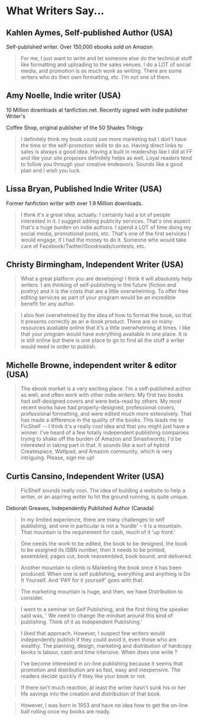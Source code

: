 # What Writers Say...



## Kahlen Aymes, Self-published Author (USA)

Self-published writer. Over 150,000 ebooks sold on Amazon

>For me, I just want to write and let someone else do the technical stuff like formatting and uploading to the sales venues. I do a LOT of social media, and promotion is as much work as writing. There are some writers who do their own formatting, etc. I'm not one of them.



## Amy Noelle, Indie writer (USA)

10 Million downloads at fanfiction.net. Recently signed with indie publisher Writer's

Coffee Shop, original publisher of the 50 Shades Trilogy

>I definitely think my book could use more marketing but I don't have the time or the self-promotion skills to do so. Having direct links to sales is always a good idea. Having a built in readership like I did at FF and like your site proposes definitely helps as well. Loyal readers tend to follow you through your creative endeavors. Sounds like a good plan and I wish you luck.

## Lissa Bryan, Published Indie Writer (USA)

Former fanfiction writer with over 1.9 Million downloads.

>I think it's a great idea, actually. I certainly had a lot of people interested in it. I suggest adding publicity services. That's one aspect that's a huge burden on indie authors. I spend a LOT of time doing my social media, promotional posts, etc. That's one of the first services I would engage, if I had the money to do it. Someone who would take care of Facebook/Twitter/Goodreads/contests, etc.



## Christy Birmingham, Independent Writer (USA)

>What a great platform you are developing! I think it will absolutely help writers. I am thinking of self-publishing in the future (fiction and poetry) and it is the costs that are a little overwhelming. To offer free editing services as part of your program would be an incredible benefit for any author.

>I also feel overwhelmed by the idea of how to format the book, so that it presents correctly as an e-book product. There are so many resources available online that it's a little overwhelming at times. I like that your program would have everything available in one place. It is is still online but there is one place to go to find all the stuff a writer would need in order to publish.



## Michelle Browne, independent writer & editor (USA)

>The ebook market is a very exciting place. I'm a self-published author as well, and often work with other indie writers. My first two books had self-designed covers and were beta-read by others. My most recent works have had properly-designed, professional covers, professional formatting, and were edited much more extensively. That has made a difference in the quality of the books.
> This leads me to FicShelf -- I think it's a really cool idea and that you might just have a winner. I've heard of a few totally independent publishing companies trying to shake off the burden of Amazon and Smashwords; I'd be interested in taking part in that. It sounds like a sort of hybrid Createspace, Wattpad, and Amazon community, which is very intriguing. Please, sign me up!



## Curtis Cansino, Independent Writer (USA)

> FicShelf sounds really cool. The idea of building a website to help a writer, or an aspiring writer to hit the ground running, is quite unique.

Deborah Greaves, Independently Published Author (Canada)

>In my limited experience, there are many challenges to self publishing, and one in particular is not a 'hurdle' – it is a mountain. That mountain is the requirement for cash, much of it 'up front.'

>One needs the work to be edited, the book to be designed, the book to be assigned its ISBN number, then it needs to be printed, assembled, pages cut, book reassembled, book bound, and delivered.

>Another mountain to climb is Marketing the book once it has been produced. When one is self publishing, everything and anything is Do It Yourself. And 'PAY for it yourself' goes with that.

>The marketing mountain is huge, and then, we have Distribution to consider.

>I went to a seminar on Self Publishing, and the first thing the speaker said was, ' We need to change the mindset around this kind of publishing. Think of it as Independent Publishing.'

>I liked that approach. However, I suspect few writers would independently publish if they could avoid it, even those who are wealthy. The planning, design, marketing and distribution of hardcopy books is labour, cash and time intensive. When does one write ?

>I've become interested in on-line publishing because it seems that promotion and distribution are so fast, easy and inexpensive. The readers decide quickly if they like your book or not.

>If there isn't much reaction, at least the writer hasn't sunk his or her life savings into the creation and distribution of that book.

>However, I was born in 1953 and have no idea how to get the on-line ball rolling once my books are ready.
